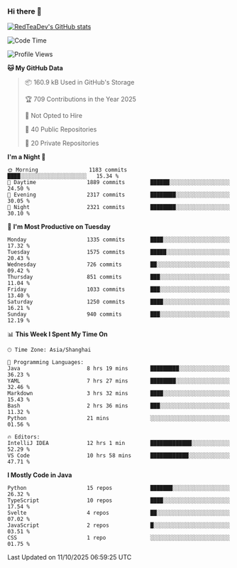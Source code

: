 ### Hi there 👋

<!--
**RedTeaDev/RedTeaDev** is a ✨ _special_ ✨ repository because its `README.md` (this file) appears on your GitHub profile.

Here are some ideas to get you started:

- 🔭 I’m currently working on ...
- 🌱 I’m currently learning ...
- 👯 I’m looking to collaborate on ...
- 🤔 I’m looking for help with ...
- 💬 Ask me about ...
- 📫 How to reach me: ...
- 😄 Pronouns: ...
- ⚡ Fun fact: ...
-->

<!--
[![wakatime](https://wakatime.com/badge/user/6b101ed0-04c0-4490-9283-eb61f2efff96.svg)](https://wakatime.com/@6b101ed0-04c0-4490-9283-eb61f2efff96)
!-->

[![RedTeaDev's GitHub stats](https://github-readme-stats.vercel.app/api?username=RedTeaDev\&include_all_commits=true)](https://github.com/anuraghazra/github-readme-stats)
<!--
[![willianrod's wakatime stats](https://github-readme-stats.vercel.app/api/wakatime?username=RedTeaDev)](https://github.com/anuraghazra/github-readme-stats)
!-->
<!--START_SECTION:waka-->
![Code Time](http://img.shields.io/badge/Code%20Time-3%2C563%20hrs%207%20mins-blue)

![Profile Views](http://img.shields.io/badge/Profile%20Views-0-blue)

**🐱 My GitHub Data** 

> 📦 160.9 kB Used in GitHub's Storage 
 > 
> 🏆 709 Contributions in the Year 2025
 > 
> 🚫 Not Opted to Hire
 > 
> 📜 40 Public Repositories 
 > 
> 🔑 20 Private Repositories 
 > 
**I'm a Night 🦉** 

```text
🌞 Morning                1183 commits        ████░░░░░░░░░░░░░░░░░░░░░   15.34 % 
🌆 Daytime                1889 commits        ██████░░░░░░░░░░░░░░░░░░░   24.50 % 
🌃 Evening                2317 commits        ████████░░░░░░░░░░░░░░░░░   30.05 % 
🌙 Night                  2321 commits        ████████░░░░░░░░░░░░░░░░░   30.10 % 
```
📅 **I'm Most Productive on Tuesday** 

```text
Monday                   1335 commits        ████░░░░░░░░░░░░░░░░░░░░░   17.32 % 
Tuesday                  1575 commits        █████░░░░░░░░░░░░░░░░░░░░   20.43 % 
Wednesday                726 commits         ██░░░░░░░░░░░░░░░░░░░░░░░   09.42 % 
Thursday                 851 commits         ███░░░░░░░░░░░░░░░░░░░░░░   11.04 % 
Friday                   1033 commits        ███░░░░░░░░░░░░░░░░░░░░░░   13.40 % 
Saturday                 1250 commits        ████░░░░░░░░░░░░░░░░░░░░░   16.21 % 
Sunday                   940 commits         ███░░░░░░░░░░░░░░░░░░░░░░   12.19 % 
```


📊 **This Week I Spent My Time On** 

```text
🕑︎ Time Zone: Asia/Shanghai

💬 Programming Languages: 
Java                     8 hrs 19 mins       █████████░░░░░░░░░░░░░░░░   36.23 % 
YAML                     7 hrs 27 mins       ████████░░░░░░░░░░░░░░░░░   32.46 % 
Markdown                 3 hrs 32 mins       ████░░░░░░░░░░░░░░░░░░░░░   15.43 % 
Bash                     2 hrs 36 mins       ███░░░░░░░░░░░░░░░░░░░░░░   11.32 % 
Python                   21 mins             ░░░░░░░░░░░░░░░░░░░░░░░░░   01.56 % 

🔥 Editors: 
IntelliJ IDEA            12 hrs 1 min        █████████████░░░░░░░░░░░░   52.29 % 
VS Code                  10 hrs 58 mins      ████████████░░░░░░░░░░░░░   47.71 % 
```

**I Mostly Code in Java** 

```text
Python                   15 repos            ███████░░░░░░░░░░░░░░░░░░   26.32 % 
TypeScript               10 repos            ████░░░░░░░░░░░░░░░░░░░░░   17.54 % 
Svelte                   4 repos             ██░░░░░░░░░░░░░░░░░░░░░░░   07.02 % 
JavaScript               2 repos             █░░░░░░░░░░░░░░░░░░░░░░░░   03.51 % 
CSS                      1 repo              ░░░░░░░░░░░░░░░░░░░░░░░░░   01.75 % 
```




 Last Updated on 11/10/2025 06:59:25 UTC
<!--END_SECTION:waka-->


